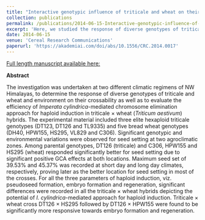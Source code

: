 ```yaml
---
title: "Interactive genotypic influence of triticale and wheat on their crossability and haploid induction under varied agroclimatic regimes."
collection: publications
permalink: /publications/2014-06-15-Interactive-genotypic-influence-of-triticale-and-wheat-on-their-crossability-and-haploid-induction-under-varied-agroclimatic-regimes
excerpt: 'Here, we studied the response of diverse genotypes of triticale and wheat and environment on their crossability as well as to evaluate the efficiency of *Imperata cylindrica*-mediated chromosome elimination approach for haploid induction in triticale × wheat (*Triticum aestivum*) hybrids.'
date: 2014-06-15
venue: 'Cereal Research Communications'
paperurl: 'https://akademiai.com/doi/abs/10.1556/CRC.2014.0017'
---
```


<a href='https://akademiai.com/doi/abs/10.1556/CRC.2014.0017'>Full length manuscript available here:</a>

**Abstract**


The investigation was undertaken at two different climatic regimens of NW Himalayas, to determine the response of diverse genotypes of triticale and wheat and environment on their crossability as well as to evaluate the efficiency of *Imperata cylindrica*-mediated chromosome elimination approach for haploid induction in triticale × wheat (*Triticum aestivum*) hybrids. The experimental material included three elite hexaploid triticale genotypes (DT123, DT126 and TL9335) and five bread wheat genotypes (DH40, HPW155, HS295, VL829 and C306). Significant genotypic and environmental variations were observed for seed setting at two agroclimatic zones. Among parental genotypes, DT126 (triticale) and C306, HPW155 and HS295 (wheat) responded significantly better for seed setting due to significant positive GCA effects at both locations. Maximum seed set of 39.53% and 45.37% was recorded at short day and long day climates, respectively, proving later as the better location for seed setting in most of the crosses. For all the three parameters of haploid induction, viz. pseudoseed formation, embryo formation and regeneration, significant differences were recorded in all the triticale × wheat hybrids depicting the potential of *I. cylindrica*-mediated approach for haploid induction. Triticale × wheat cross DT126 × HS295 followed by DT126 × HPW155 were found to be significantly more responsive towards embryo formation and regeneration.